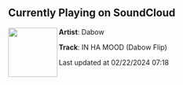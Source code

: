 ## Currently Playing on SoundCloud

[<img align="left" width="100" src="https://i1.sndcdn.com/artworks-H949vR9R0O3H8Gh3-R42NjA-t500x500.jpg">](https://soundcloud.com/da-bow/in-ha-mood-dabow-flip)

**Artist**: Dabow 

**Track**: IN HA MOOD (Dabow Flip)

Last updated at 02/22/2024 07:18
